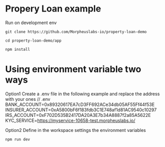 # Propery Loan example

Run on development env

```
git clone https://github.com/Morpheuslabs-io/property-loan-demo
```

```
cd property-loan-demo/app
```
```
npm install
```
# Using environment variable two ways
Option1
Create a .env file in the following example and replace the address with your ones
// .env
BANK_ACCOUNT=0x89320617EA7cD3FF692ACe34db05AF55Ff44f53E
INSURER_ACCOUNT=0xA5800bF6f183fdb3C1E748af1d81AC9540c10297
IRS_ACCOUNT=0xF702D535B2417DA20A3E7b34A8887f2a85A5622E
KYC_SERVICE=https://myservice-10658-test.morpheuslabs.io/

Option2
Define in the workspace settings the environment variables

```
npm run dev
```

